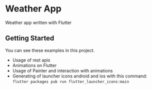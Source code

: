 # Weather App

Weather app written with Flutter

## Getting Started
You can see these examples in this project.
- Usage of rest apis
- Animations on Flutter
- Usage of Painter and interaction with animations
- Generating of launcher icons android and ios
with this command: `flutter packages pub run flutter_launcher_icons:main`
